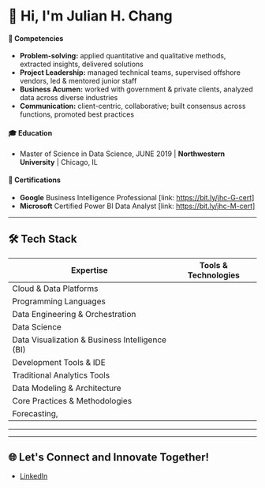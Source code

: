 # 👋 Hi, I'm Julian H. Chang
#### 🧩 Competencies

- **Problem-solving:** applied quantitative and qualitative methods, extracted insights, delivered solutions
- **Project Leadership:** managed technical teams, supervised offshore vendors, led & mentored junior staff
- **Business Acumen:** worked with government & private clients, analyzed data across diverse industries
- **Communication:** client-centric, collaborative; built consensus across functions, promoted best practices

#### 🎓 Education

- Master of Science in Data Science, JUNE 2019   |   **Northwestern University**   |   Chicago, IL

#### 📜 Certifications
- **Google** Business Intelligence Professional [link: https://bit.ly/jhc-G-cert]
- **Microsoft** Certified Power BI Data Analyst [link: https://bit.ly/jhc-M-cert]

---
## 🛠️ Tech Stack

| Expertise                          | Tools & Technologies                                                                                                                                                                                                                                                                                                                                                                                                                      |
| --------------------------------- | ----------------------------------------------------------------------------------------------------------------------------------------------------------------------------------------------------------------------------------------------------------------------------------------------------------------------------------------------------------------------------------------------------------------------------------------- |
| Cloud & Data Platforms |                                                                                                                      |
| Programming Languages      |                                                          |
| Data Engineering & Orchestration              |                                                                                                                      |
| Data Science              |                                                                                                                      |
| Data Visualization & Business Intelligence (BI)                |                                                                                                                      |
| Development Tools & IDE                |                                                                                                                      |
| Traditional Analytics Tools                |                                                                                                                      |
| Data Modeling & Architecture                |                                                                                                                      |
| Core Practices & Methodologies      |     
| Forecasting,       |     
---

---
## 🌐 Let's Connect and Innovate Together!

- [LinkedIn](your-linkedin-url)
